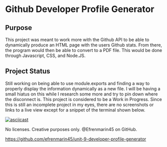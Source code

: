 # Github Developer Profile Generator

## Purpose
This project was meant to work more with the Github API to be able to dynamically produce an HTML page with the users Github stats. From there, the program would then be able to convert to a PDF file. This would be done through Javascript, CSS, and Node.JS. 

## Project Status
Still working on being able to use module.exports and finding a way to properly display the information dynamically as a new file. I will be having a small hiatus on this while I research some more and try to pin down where the disconnect is. This project is considered to be a Work in Progress. Since this is still an incomplete project in my eyes, there are no screenshots or links to a live view except for a snippet of the terminal shown below.

[![asciicast](https://asciinema.org/a/gzzgTadQOR1dFxPT9hXHEVqTb.svg)](https://asciinema.org/a/gzzgTadQOR1dFxPT9hXHEVqTb)

No licenses. Creative purposes only. @Efrenmarin45 on GitHub.

https://github.com/efrenmarin45/unit-9-developer-profile-generator
